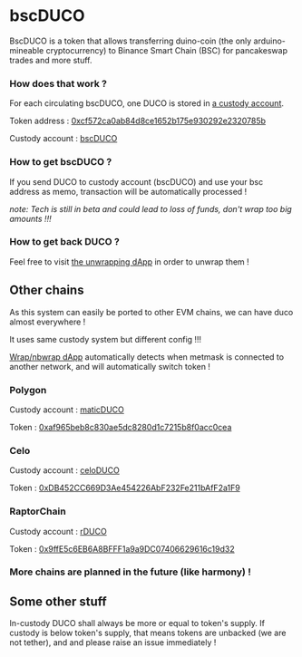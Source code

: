 # bscDUCO
BscDUCO is a token that allows transferring duino-coin (the only arduino-mineable cryptocurrency) to Binance Smart Chain (BSC) for pancakeswap trades and more stuff.


### How does that work ?
For each circulating bscDUCO, one DUCO is stored in [a custody account](https://explorer.duinocoin.com/?search=bscDUCO).

Token address : [0xcf572ca0ab84d8ce1652b175e930292e2320785b](https://bscscan.com/token/0xcf572ca0ab84d8ce1652b175e930292e2320785b)

Custody account : [bscDUCO](https://explorer.duinocoin.com/?search=bscDUCO)


### How to get bscDUCO ?
If you send DUCO to custody account (bscDUCO) and use your bsc address as memo, transaction will be automatically processed !

*note: Tech is still in beta and could lead to loss of funds, don't wrap too big amounts !!!*

### How to get back DUCO ?
Feel free to visit [the unwrapping dApp](https://bsc.duinocoin.com/) in order to unwrap them !


## Other chains
As this system can easily be ported to other EVM chains, we can have duco almost everywhere !

It uses same custody system but different config !!!

[Wrap/nbwrap dApp](https://bsc.duinocoin.com/) automatically detects when metmask is connected to another network, and will automatically switch token !

### Polygon
Custody account : [maticDUCO](https://explorer.duinocoin.com/?search=maticDUCO)

Token : [0xaf965beb8c830ae5dc8280d1c7215b8f0acc0cea](https://polygonscan.com/token/0xaf965beb8c830ae5dc8280d1c7215b8f0acc0cea)

### Celo
Custody account : [celoDUCO](https://explorer.duinocoin.com/?search=celoDUCO)

Token : [0xDB452CC669D3Ae454226AbF232Fe211bAfF2a1F9](https://explorer.celo.org/tokens/0xDB452CC669D3Ae454226AbF232Fe211bAfF2a1F9/)

### RaptorChain
Custody account : [rDUCO](https://explorer.duinocoin.com/?search=rDUCO)

Token : [0x9ffE5c6EB6A8BFFF1a9a9DC07406629616c19d32](https://explorer.raptorchain.io/address/0x9ffE5c6EB6A8BFFF1a9a9DC07406629616c19d32)


### More chains are planned in the future (like harmony) !


## Some other stuff
In-custody DUCO shall always be more or equal to token's supply. If custody is below token's supply, that means tokens are unbacked (we are not tether), and and please raise an issue immediately !
